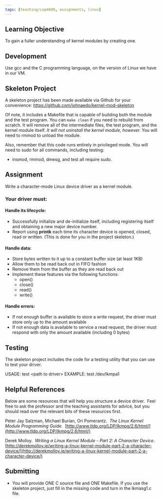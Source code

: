 ```yaml
---
tags: [teaching/cop4600, assignments, linux]
---
```

## Learning Objective 
To gain a fuller understanding of kernel modules by creating one.

## Development 
Use gcc and the C programming language, on the version of Linux we have in our VM.

## Skeleton Project
A skeleton project has been made available via Github for your convenience:
https://github.com/johnaedo/kernel-mod-skeleton

Of note, it includes a Makefile that is capable of building both the module and the test program.  You can `make clean` if you need to rebuild from scratch.  It will remove all of the intermediate files, the test program, and the kernel module itself.  *It will not uninstall the kernel module, however.*  You will need to rmmod to unload the module.

Also, remember that this code runs entirely in privileged mode.  You will need to sudo for all commands, including testing:
- insmod, rmmod, dmesg, and test all require sudo.

## Assignment
Write a character-mode Linux device driver as a kernel module.

### Your driver must:

#### Handle its lifecycle:
- Successfully initialize and de-initialize itself, including registering itself and obtaining a new major device number.
- Report using **printk** each time its character device is opened, closed, read or written.  (This is done for you in the project skeleton.)

#### Handle data:

- Store bytes written to it up to a constant buffer size (at least 1KB)
- Allow them to be read back out in FIFO fashion
- Remove them from the buffer as they are read back out
- Implement these features via the following functions:
	- open()
	- close()
	- read()
	- write()

#### Handle errors:

- If not enough buffer is available to store a write request, the driver must store only up to the amount available
- If not enough data is available to service a read request, the driver must respond with only the amount available (including 0 bytes)

## Testing
The skeleton project includes the code for a testing utility that you can use to test your driver.  

USAGE:  test \<path to driver\>
EXAMPLE:  test /dev/lkmpa1


## Helpful References
Below are some resources that will help you structure a device driver.  Feel free to ask the professor and the teaching assistants for advice, but you should read over the relevant bits of these resources first.

Peter Jay Salzman, Michael Burian, Ori Pomerantz.  _The Linux Kernel Module Programming Guide._  [http://www.tldp.org/LDP/lkmpg/2.6/html/](http://www.tldp.org/LDP/lkmpg/2.6/html/)

Derek Molloy.  _Writing a Linux Kernel Module - Part 2: A Character Device_.  [http://derekmolloy.ie/writing-a-linux-kernel-module-part-2-a-character-device/](http://derekmolloy.ie/writing-a-linux-kernel-module-part-2-a-character-device/)

## Submitting

- You will provide ONE C source file and ONE Makefile.  If you use the skeleton project, just fill in the missing code and turn in the lkmasg1.c file.
